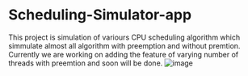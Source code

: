 # Scheduling-Simulator-app
This project is simulation of variours CPU scheduling algorithm which simmulate almost all algorithm with preemption and without premtion. Currently we are working on adding the feature of varying number of threads with preemtion and soon will be done.
![image](https://github.com/an-ash-iith/Scheduling-Simulator-app/assets/106005097/a23759db-40cb-4b84-8edf-13af764dd12a)
